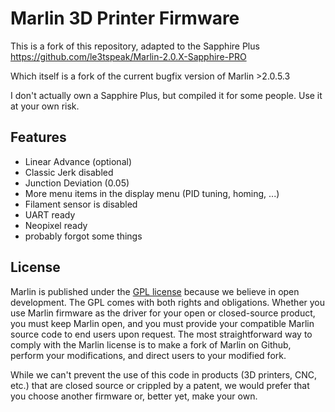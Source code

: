# Marlin 3D Printer Firmware

This is a fork of this repository, adapted to the Sapphire Plus
https://github.com/le3tspeak/Marlin-2.0.X-Sapphire-PRO

Which itself is a fork of the current bugfix version of Marlin >2.0.5.3

I don't actually own a Sapphire Plus, but compiled it for some people. Use it at your own risk.

## Features

* Linear Advance (optional)
* Classic Jerk disabled
* Junction Deviation (0.05)
* More menu items in the display menu (PID tuning, homing, ...)
* Filament sensor is disabled
* UART ready
* Neopixel ready
* probably forgot some things

## License

Marlin is published under the [GPL license](/LICENSE) because we believe in open development. The GPL comes with both rights and obligations. Whether you use Marlin firmware as the driver for your open or closed-source product, you must keep Marlin open, and you must provide your compatible Marlin source code to end users upon request. The most straightforward way to comply with the Marlin license is to make a fork of Marlin on Github, perform your modifications, and direct users to your modified fork.

While we can't prevent the use of this code in products (3D printers, CNC, etc.) that are closed source or crippled by a patent, we would prefer that you choose another firmware or, better yet, make your own.
